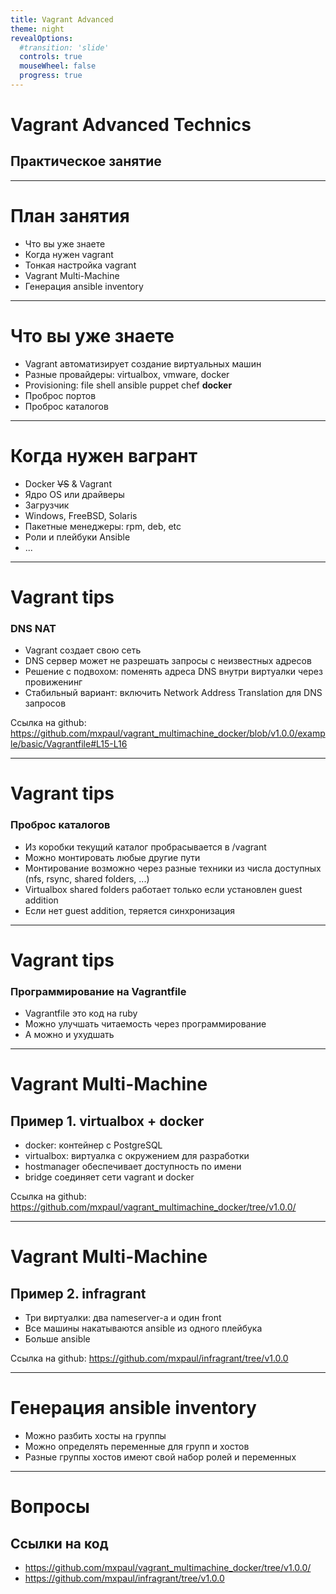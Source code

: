 ```yaml
---
title: Vagrant Advanced
theme: night
revealOptions:
  #transition: 'slide'
  controls: true
  mouseWheel: false
  progress: true
---
```


# Vagrant Advanced Technics

## Практическое занятие

---

# План занятия

- Что вы уже знаете
- Когда нужен vagrant
- Тонкая настройка vagrant
- Vagrant Multi-Machine
- Генерация ansible inventory

---

# Что вы уже знаете

- Vagrant автоматизирует создание виртуальных машин
- Разные провайдеры: virtualbox, vmware, docker
- Provisioning: file shell ansible puppet chef **docker**
- Проброс портов
- Проброс каталогов

---

# Когда нужен вагрант

- Docker ~~VS~~ & Vagrant
- Ядро OS или драйверы
- Загрузчик
- Windows, FreeBSD, Solaris
- Пакетные менеджеры: rpm, deb, etc
- Роли и плейбуки Ansible
- ...

---

# Vagrant tips

### DNS NAT

- Vagrant создает свою сеть
- DNS сервер может не разрешать запросы с неизвестных адресов
- Решение с подвохом: поменять адреса DNS внутри виртуалки через провиженинг
- Стабильный вариант: включить Network Address Translation для DNS запросов

Ссылка на github: https://github.com/mxpaul/vagrant_multimachine_docker/blob/v1.0.0/example/basic/Vagrantfile#L15-L16

---

# Vagrant tips

### Проброс каталогов
- Из коробки текущий каталог пробрасывается в /vagrant
- Можно монтировать любые другие пути
- Монтирование возможно через разные техники из числа доступных (nfs, rsync, shared folders, ...)
- Virtualbox shared folders работает только если установлен guest addition
- Если нет guest addition, теряется синхронизация

---

# Vagrant tips

###  Программирование на Vagrantfile

- Vagrantfile это код на ruby
- Можно улучшать читаемость через программирование
- А можно и ухудшать

---

# Vagrant Multi-Machine

## Пример 1. virtualbox + docker

- docker: контейнер с PostgreSQL
- virtualbox: виртуалка с окружением для разработки
- hostmanager обеспечивает доступность по имени
- bridge соединяет сети vagrant и docker

Ссылка на github: https://github.com/mxpaul/vagrant_multimachine_docker/tree/v1.0.0/

---

# Vagrant Multi-Machine

## Пример 2. infragrant

- Три виртуалки: два nameserver-а и один front
- Все машины накатываются ansible из одного плейбука
- Больше ansible

Ссылка на github: https://github.com/mxpaul/infragrant/tree/v1.0.0

---

#  Генерация ansible inventory

- Можно разбить хосты на группы
- Можно определять переменные для групп и хостов
- Разные группы хостов имеют свой набор ролей и переменных

---

# Вопросы

## Ссылки на код
- https://github.com/mxpaul/vagrant_multimachine_docker/tree/v1.0.0/
- https://github.com/mxpaul/infragrant/tree/v1.0.0

